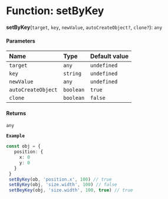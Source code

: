 # Function: setByKey

**setByKey**(`target`, `key`, `newValue`, `autoCreateObject?`, `clone?`): `any`

#### Parameters

| Name | Type | Default value |
| :------ | :------ | :------ |
| `target` | `any` | `undefined` |
| `key` | `string` | `undefined` |
| `newValue` | `any` | `undefined` |
| `autoCreateObject` | `boolean` | `true` |
| `clone` | `boolean` | `false` |

#### Returns

`any`

**`Example`**

```ts
const obj = {
   position: {
     x: 0
     y: 0
   }
 }
 setByKey(ob, 'position.x', 100) // true
 setByKey(obj, 'size.width', 100) // false
 setBeyKey(obj, 'size.width', 100, true) // true
```
